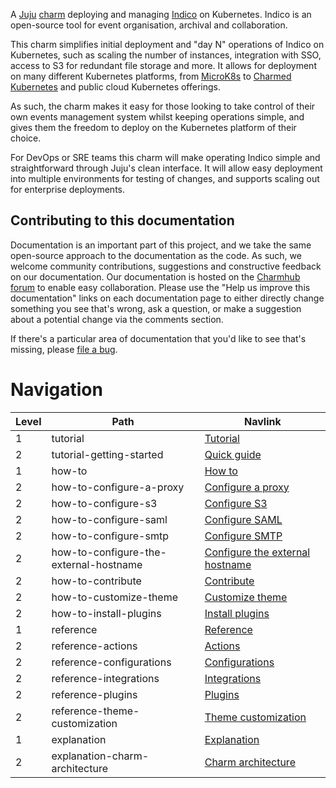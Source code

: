 A [Juju](https://juju.is/) [charm](https://juju.is/docs/olm/charmed-operators) deploying and managing [Indico](https://getindico.io/) on Kubernetes. Indico is an open-source tool for event organisation, archival and collaboration.

This charm simplifies initial deployment and "day N" operations of Indico on Kubernetes, such as scaling the number of instances, integration with SSO, access to S3 for redundant file storage and more. It allows for deployment on many different Kubernetes platforms, from [MicroK8s](https://microk8s.io) to [Charmed Kubernetes](https://ubuntu.com/kubernetes) and public cloud Kubernetes offerings.

As such, the charm makes it easy for those looking to take control of their own events management system whilst keeping operations simple, and gives them the freedom to deploy on the Kubernetes platform of their choice.

For DevOps or SRE teams this charm will make operating Indico simple and straightforward through Juju's clean interface. It will allow easy deployment into multiple environments for testing of changes, and supports scaling out for enterprise deployments.

## Contributing to this documentation

Documentation is an important part of this project, and we take the same open-source approach to the documentation as the code. As such, we welcome community contributions, suggestions and constructive feedback on our documentation. Our documentation is hosted on the [Charmhub forum](https://discourse.charmhub.io/t/indico-documentation-overview/7571) to enable easy collaboration. Please use the "Help us improve this documentation" links on each documentation page to either directly change something you see that's wrong, ask a question, or make a suggestion about a potential change via the comments section.

If there's a particular area of documentation that you'd like to see that's missing, please [file a bug](https://github.com/canonical/indico-operator/issues).



# Navigation

| Level | Path | Navlink |
| -- | -- | -- |
| 1 | tutorial | [Tutorial]() |
| 2 | tutorial-getting-started | [Quick guide](/t/indico-docs-quick-guide/8676) |
| 1 | how-to | [How to]() |
| 2 | how-to-configure-a-proxy | [Configure a proxy](/t/indico-docs-how-to-configure-a-proxy/8678) |
| 2 | how-to-configure-s3 | [Configure S3](/t/indico-docs-how-to-configure-s3/8680) |
| 2 | how-to-configure-saml | [Configure SAML](/t/indico-docs-how-to-configure-saml/8664) |
| 2 | how-to-configure-smtp | [Configure SMTP](/t/indico-docs-how-to-configure-smtp/8666) |
| 2 | how-to-configure-the-external-hostname | [Configure the external hostname](/t/indico-docs-how-to-configure-the-external-hostname/8660) |
| 2 | how-to-contribute | [Contribute](/t/indico-docs-how-to-contribute/7561) |
| 2 | how-to-customize-theme | [Customize theme](/t/indico-docs-how-to-customize-theme/8682) |
| 2 | how-to-install-plugins | [Install plugins](/t/indico-docs-how-to-install-plugins/8662) |
| 1 | reference | [Reference]() |
| 2 | reference-actions | [Actions](/t/indico-docs-actions/8668) |
| 2 | reference-configurations | [Configurations](/t/indico-docs-configurations/8670) |
| 2 | reference-integrations | [Integrations](/t/indico-docs-integrations/8672) |
| 2 | reference-plugins | [Plugins](/t/indico-docs-plugins/7567) |
| 2 | reference-theme-customization | [Theme customization](/t/indico-docs-theme-customization/8674) |
| 1 | explanation | [Explanation]() |
| 2 | explanation-charm-architecture | [Charm architecture](/t/indico-docs-charm-architecture/7559) |
